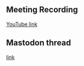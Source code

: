 ## Meeting Recording

[YouTube link](https://youtu.be/fJIS9-cQaZg)

## Mastodon thread

[link](https://neuromatch.social/@OREL/112385698510125843)
